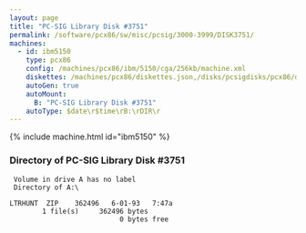 ```yaml
---
layout: page
title: "PC-SIG Library Disk #3751"
permalink: /software/pcx86/sw/misc/pcsig/3000-3999/DISK3751/
machines:
  - id: ibm5150
    type: pcx86
    config: /machines/pcx86/ibm/5150/cga/256kb/machine.xml
    diskettes: /machines/pcx86/diskettes.json,/disks/pcsigdisks/pcx86/diskettes.json
    autoGen: true
    autoMount:
      B: "PC-SIG Library Disk #3751"
    autoType: $date\r$time\rB:\rDIR\r
---
```


{% include machine.html id="ibm5150" %}

### Directory of PC-SIG Library Disk #3751

     Volume in drive A has no label
     Directory of A:\

    LTRHUNT  ZIP    362496   6-01-93   7:47a
            1 file(s)     362496 bytes
                               0 bytes free
